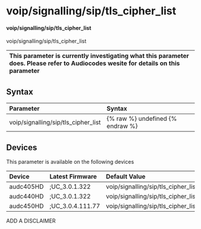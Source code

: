 ﻿---
description: voip/signalling/sip/tls_cipher_list
search: false
---

# voip/signalling/sip/tls_cipher_list

#### voip/signalling/sip/tls_cipher_list

voip/signalling/sip/tls_cipher_list


| This parameter is currently investigating what this parameter does. Please refer to Audiocodes wesite for details on this parameter | 
| :--- |

## Syntax
| Parameter | Syntax |
| :--- | :--- |
|voip/signalling/sip/tls_cipher_list | {% raw %} undefined {% endraw %}|

## Devices
This parameter is available on the following devices

| Device | Latest Firmware | Default Value |
|:---|:---|:---|
| audc405HD | ;UC_3.0.1.322 | voip/signalling/sip/tls_cipher_list= 
| audc440HD | ;UC_3.0.1.322 | voip/signalling/sip/tls_cipher_list= 
| audc450HD | ;UC_3.0.4.111.77 | voip/signalling/sip/tls_cipher_list= 

ADD A DISCLAIMER
